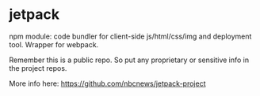 # jetpack
npm module: code bundler for client-side js/html/css/img and deployment tool.
Wrapper for webpack.

Remember this is a public repo. So put any proprietary or sensitive info in the project repos.

More info here: https://github.com/nbcnews/jetpack-project
